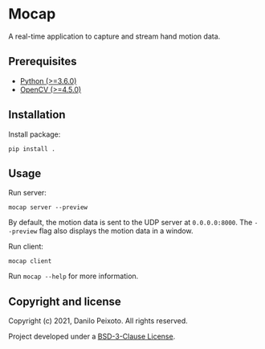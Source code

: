 # Mocap

A real-time application to capture and stream hand motion data.

## Prerequisites

* [Python (>=3.6.0)](https://www.python.org)
* [OpenCV (>=4.5.0)](https://opencv.org)

## Installation

Install package:

```
pip install .
```

## Usage

Run server:

```
mocap server --preview
```

By default, the motion data is sent to the UDP server at `0.0.0.0:8000`. The `--preview` flag also displays the motion data in a window.

Run client:

```
mocap client
```

Run `mocap --help` for more information.

## Copyright and license

Copyright (c) 2021, Danilo Peixoto. All rights reserved.

Project developed under a [BSD-3-Clause License](LICENSE.md).
